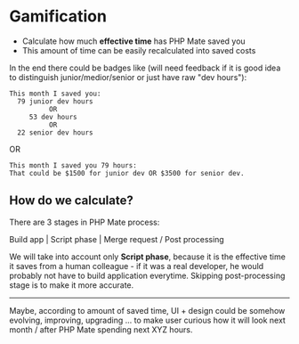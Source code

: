 # Gamification

- Calculate how much **effective time** has PHP Mate saved you
- This amount of time can be easily recalculated into saved costs

In the end there could be badges like (will need feedback if it is good idea to distinguish junior/medior/senior or just have raw "dev hours"):

```
This month I saved you:
  79 junior dev hours
          OR
     53 dev hours
          OR
  22 senior dev hours
```

OR 

```
This month I saved you 79 hours:
That could be $1500 for junior dev OR $3500 for senior dev.
```


## How do we calculate?

There are 3 stages in PHP Mate process:

Build app | Script phase | Merge request / Post processing

We will take into account only **Script phase**, because it is the effective time it saves from a human colleague - if it was a real developer, he would probably not have to build application everytime. Skipping post-processing stage is to make it more accurate.


-------------

Maybe, according to amount of saved time, UI + design could be somehow evolving, improving, upgrading ... to make user curious how it will look next month / after PHP Mate spending next XYZ hours.
